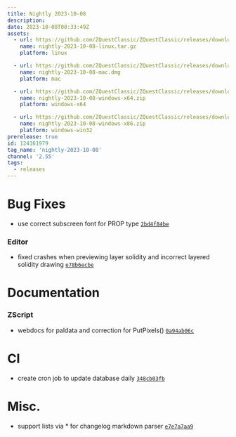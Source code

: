 ```yaml
---
title: Nightly 2023-10-08
description: 
date: 2023-10-08T00:33:49Z
assets: 
  - url: https://github.com/ZQuestClassic/ZQuestClassic/releases/download/nightly-2023-10-08/nightly-2023-10-08-linux.tar.gz
    name: nightly-2023-10-08-linux.tar.gz
    platform: linux

  - url: https://github.com/ZQuestClassic/ZQuestClassic/releases/download/nightly-2023-10-08/nightly-2023-10-08-mac.dmg
    name: nightly-2023-10-08-mac.dmg
    platform: mac

  - url: https://github.com/ZQuestClassic/ZQuestClassic/releases/download/nightly-2023-10-08/nightly-2023-10-08-windows-x64.zip
    name: nightly-2023-10-08-windows-x64.zip
    platform: windows-x64

  - url: https://github.com/ZQuestClassic/ZQuestClassic/releases/download/nightly-2023-10-08/nightly-2023-10-08-windows-x86.zip
    name: nightly-2023-10-08-windows-x86.zip
    platform: windows-win32
prerelease: true
id: 124161979
tag_name: 'nightly-2023-10-08'
channel: '2.55'
tags:
  - releases
---
```




# Bug Fixes

- use correct subscreen font for PROP type [`2bd4f84be`](https://github.com/ZQuestClassic/ZQuestClassic/commit/2bd4f84be75c808032ed3b5284148e990b5c13e4)

### Editor

- fixed crashes when previewing layer solidity and incorrect layered solidity drawing [`e78b6ecbe`](https://github.com/ZQuestClassic/ZQuestClassic/commit/e78b6ecbebdf2d702fa25d5e824e5b05d33f8d6a)

# Documentation

### ZScript

- webdocs for paldata and correction for PutPixels() [`0a94ab06c`](https://github.com/ZQuestClassic/ZQuestClassic/commit/0a94ab06cd06decdac25e9de70d77b78a7ff1411)

# CI

- create cron job to update database daily [`348cb03fb`](https://github.com/ZQuestClassic/ZQuestClassic/commit/348cb03fba8e72cef987eefa4a1d40ab50c49341)

# Misc.

- support lists via * for changelog markdown parser [`e7e7a7aa9`](https://github.com/ZQuestClassic/ZQuestClassic/commit/e7e7a7aa96ba592bbca9468bebde93a9a5d46f15)


